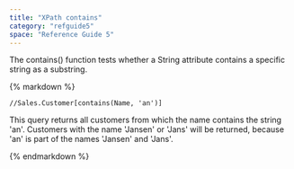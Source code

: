 ```yaml
---
title: "XPath contains"
category: "refguide5"
space: "Reference Guide 5"
---
```



The contains() function tests whether a String attribute contains a specific string as a substring.

<div class="alert alert-info">{% markdown %}

```
//Sales.Customer[contains(Name, 'an')]

```

This query returns all customers from which the name contains the string 'an'. Customers with the name 'Jansen' or 'Jans' will be returned, because 'an' is part of the names 'Jansen' and 'Jans'.

{% endmarkdown %}</div>
